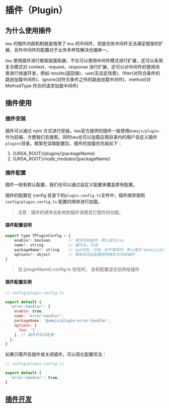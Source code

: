 # 插件（Plugin）

## 为什么使用插件

`Uma` 的插件内部机制就是借用了 `Koa` 的中间件，但是仅有中间件无法满足框架的扩展，另外中间件的配置对于业务多样性解决也偏单一。

`Uma` 使用插件进行框架层面拓展，不仅可以使用中间件模式进行扩展，还可以采用复合模式对 context、request、response 进行扩展，还可以对中间件的使用场景进行快速开发，例如 results(返回值)、use(无设定场景)、filter(对符合条件的路由加载中间件)、ignore(对符合条件之外的路由加载中间件)、method(对 MethodType 符合的请求加载中间件)

## 插件使用

### 插件安装

插件可以通过 npm 方式进行安装。`Uma`官方提供的插件一般使用`@umajs/plugin-`作为前缀，方便我们去搜索。同时`Uma`也可以加载应用目录内的用户自定义插件`plugins`目录。框架在读取配置后，插件的加载优先级如下：

1. {URSA_ROOT}/plugins/{packageName}
2. {URSA_ROOT}/node_modules/{packageName}

### 插件配置

插件一般有默认配置，我们也可以通过自定义配置来覆盖原有配置。

插件的配置在 config 目录下的`plugin.config.ts`文件中，插件顺序按照 `config/plugin.config.ts` 配置的顺序进行加载。

> 注意：插件的顺序会影响到插件调用其它插件的功能。

#### 插件配置说明

```javascript
export type TPluginConfig = {
    enable?: boolean        // 是否开启插件，默认值false
    name?: string           // 插件名，可选
    packageName?: string    // npm包名，可选，如不填写时，默认值为`@umajs/plugin-$
    options?: object        // 框架会将此配置用参数形式传给插件
}
```

> 当 [pluginName].config.ts 存在时， 会和配置混合后传给插件

#### 插件配置实例

```javascript
// config/plugin.config.ts

export default {
  'error-handler': {
    enable: true,
    name: 'error-handler',
    packageName: '@umajs/plugin-error-handler',
    options: {
      foo: '1',
    }, // 插件的实际配置
  },
}
```

如果只需开启插件或关闭插件，可以简化配置写法：

```javascript
// config/plugin.config.ts

export default {
  'error-handler': true,
}
```

## [插件开发](../plugin/dev.md)
